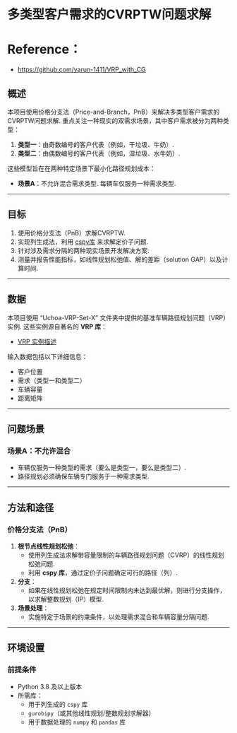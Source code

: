 # 多类型客户需求的CVRPTW问题求解

# Reference：
- https://github.com/varun-1411/VRP_with_CG

## 概述
本项目使用价格分支法（Price-and-Branch，PnB）来解决多类型客户需求的CVRPTW问题求解. 重点关注一种现实的双需求场景，其中客户需求被分为两种类型：
1. **类型一**：由奇数编号的客户代表（例如，干垃圾、牛奶）. 
2. **类型二**：由偶数编号的客户代表（例如，湿垃圾、水牛奶）. 

这些模型旨在在两种特定场景下最小化路径规划成本：
- **场景A**：不允许混合需求类型. 每辆车仅服务一种需求类型. 


---

## 目标
1. 使用价格分支法（PnB）求解CVRPTW. 
2. 实现列生成法，利用 [cspy库](https://cspy.readthedocs.io/en/latest/) 来求解定价子问题. 
3. 针对涉及需求分隔的两种现实场景开发解决方案. 
4. 测量并报告性能指标，如线性规划松弛值、解的差距（solution GAP）以及计算时间. 

---

## 数据
本项目使用 “Uchoa-VRP-Set-X” 文件夹中提供的基准车辆路径规划问题（VRP）实例. 这些实例源自著名的 **VRP 库**：
- [VRP 实例描述](http://vrp.galgos.inf.puc-rio.br/index.php/en/)

输入数据包括以下详细信息：
- 客户位置
- 需求（类型一和类型二）
- 车辆容量
- 距离矩阵

---

## 问题场景
### 场景A：不允许混合
- 车辆仅服务一种类型的需求（要么是类型一，要么是类型二）. 
- 路径规划必须确保车辆专门服务于一种需求类型. 
---

## 方法和途径
### 价格分支法（PnB）
1. **根节点线性规划松弛**：
   - 使用列生成法求解带容量限制的车辆路径规划问题（CVRP）的线性规划松弛问题. 
   - 利用 **cspy 库**，通过定价子问题确定可行的路径（列）. 
2. **分支**：
   - 如果在线性规划松弛在规定时间限制内未达到最优解，则进行分支操作，以求解整数规划（IP）模型. 
3. **场景处理**：
   - 实施特定于场景的约束条件，以处理需求混合和车辆容量分隔问题. 

---


## 环境设置
### 前提条件
- Python 3.8 及以上版本
- 所需库：
  - 用于列生成的 `cspy` 库
  - `gurobipy`（或其他线性规划/整数规划求解器）
  - 用于数据处理的 `numpy` 和 `pandas` 库

